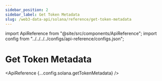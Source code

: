 ```yaml
---
sidebar_position: 2
sidebar_label: Get Token Metadata
slug: /web3-data-api/solana/reference/get-token-metadata
---
```


import ApiReference from "@site/src/components/ApiReference";
import config from "../../../../configs/api-reference/configs.json";

# Get Token Metadata

<ApiReference {...config.solana.getTokenMetadata} />
